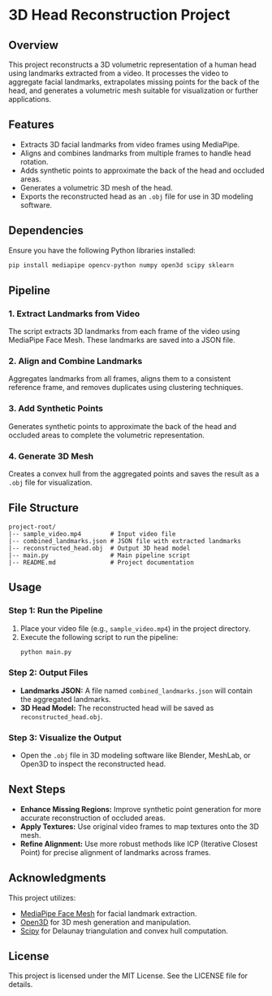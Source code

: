 # 3D Head Reconstruction Project

## Overview
This project reconstructs a 3D volumetric representation of a human head using landmarks extracted from a video. It processes the video to aggregate facial landmarks, extrapolates missing points for the back of the head, and generates a volumetric mesh suitable for visualization or further applications.

## Features
- Extracts 3D facial landmarks from video frames using MediaPipe.
- Aligns and combines landmarks from multiple frames to handle head rotation.
- Adds synthetic points to approximate the back of the head and occluded areas.
- Generates a volumetric 3D mesh of the head.
- Exports the reconstructed head as an `.obj` file for use in 3D modeling software.

## Dependencies
Ensure you have the following Python libraries installed:
```bash
pip install mediapipe opencv-python numpy open3d scipy sklearn
```

## Pipeline
### 1. Extract Landmarks from Video
The script extracts 3D landmarks from each frame of the video using MediaPipe Face Mesh. These landmarks are saved into a JSON file.

### 2. Align and Combine Landmarks
Aggregates landmarks from all frames, aligns them to a consistent reference frame, and removes duplicates using clustering techniques.

### 3. Add Synthetic Points
Generates synthetic points to approximate the back of the head and occluded areas to complete the volumetric representation.

### 4. Generate 3D Mesh
Creates a convex hull from the aggregated points and saves the result as a `.obj` file for visualization.

## File Structure
```
project-root/
|-- sample_video.mp4        # Input video file
|-- combined_landmarks.json # JSON file with extracted landmarks
|-- reconstructed_head.obj  # Output 3D head model
|-- main.py                 # Main pipeline script
|-- README.md               # Project documentation
```

## Usage
### Step 1: Run the Pipeline
1. Place your video file (e.g., `sample_video.mp4`) in the project directory.
2. Execute the following script to run the pipeline:
   ```bash
   python main.py
   ```

### Step 2: Output Files
- **Landmarks JSON:** A file named `combined_landmarks.json` will contain the aggregated landmarks.
- **3D Head Model:** The reconstructed head will be saved as `reconstructed_head.obj`.

### Step 3: Visualize the Output
- Open the `.obj` file in 3D modeling software like Blender, MeshLab, or Open3D to inspect the reconstructed head.

## Next Steps
- **Enhance Missing Regions:** Improve synthetic point generation for more accurate reconstruction of occluded areas.
- **Apply Textures:** Use original video frames to map textures onto the 3D mesh.
- **Refine Alignment:** Use more robust methods like ICP (Iterative Closest Point) for precise alignment of landmarks across frames.

## Acknowledgments
This project utilizes:
- [MediaPipe Face Mesh](https://mediapipe.dev/) for facial landmark extraction.
- [Open3D](http://www.open3d.org/) for 3D mesh generation and manipulation.
- [Scipy](https://scipy.org/) for Delaunay triangulation and convex hull computation.

## License
This project is licensed under the MIT License. See the LICENSE file for details.

